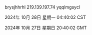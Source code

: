 brysjhhrhl 219.139.197.74 yqqlmgsycl

2024年 10月 28日 星期一 04:40:02 CST

2024年 10月 27日 星期日 20:40:02 GMT
